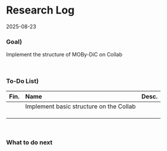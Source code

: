 # Research Log
2025-08-23

### Goal)
Implement the structure of MOBy-DiC on Collab

<br>


### To-Do List)
|Fin.|Name|Desc.|
|:-:|:-|:-|
||Implement basic structure on the Collab||
||||
||||
||||


<br>


### What to do next
